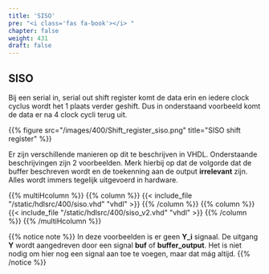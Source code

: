 ```yaml
---
title: 'SISO'
pre: "<i class='fas fa-book'></i> "
chapter: false
weight: 431
draft: false
---
```


## SISO

Bij een serial in, serial out shift register komt de data erin en iedere clock cyclus wordt het 1 plaats verder geshift. Dus in onderstaand voorbeeld komt de data er na 4 clock cycli terug uit.

{{% figure src="/images/400/Shift_register_siso.png" title="SISO shift register" %}}

Er zijn verschillende manieren op dit te beschrijven in VHDL. Onderstaande beschrijvingen zijn 2 voorbeelden. Merk hierbij op dat de volgorde dat de buffer beschreven wordt en de toekenning aan de output **irrelevant** zijn. Alles wordt immers tegelijk uitgevoerd in hardware.

{{% multiHcolumn %}}
{{% column %}}
{{< include_file "/static/hdlsrc/400/siso.vhd" "vhdl" >}}
{{% /column %}}
{{% column %}}
{{< include_file "/static/hdlsrc/400/siso_v2.vhd" "vhdl" >}}
{{% /column %}}
{{% /multiHcolumn %}}


{{% notice note %}}
In deze voorbeelden is er geen **Y_i** signaal. De uitgang **Y** wordt aangedreven door een signal **buf** of **buffer_output**. Het is niet nodig om hier nog een signal aan toe te voegen, maar dat mág altijd.
{{% /notice %}}